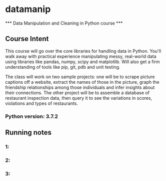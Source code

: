 # datamanip
 *** Data Manipulation and Cleaning in Python course ***

## Course Intent

This course will go over the core libraries for handling data in Python.
You'll walk away with practical experience manipulating messy,
real-world data using libraries like pandas, numpy, scipy and
matplotlib. Will also get a firm understanding of tools like pip, git,
pdb and unit testing.


The class will work on two sample projects: one will be to scrape
picture captions off a website, extract the names of those in the
picture, graph the friendship relationships among those individuals and
infer insights about their connections. The other project will be to
assemble a database of restaurant inspection data, then query it to see
the variations in scores, violations and types of restaurants.

### Python version: 3.7.2

## Running notes
### 1:

### 2:
### 3:

##
